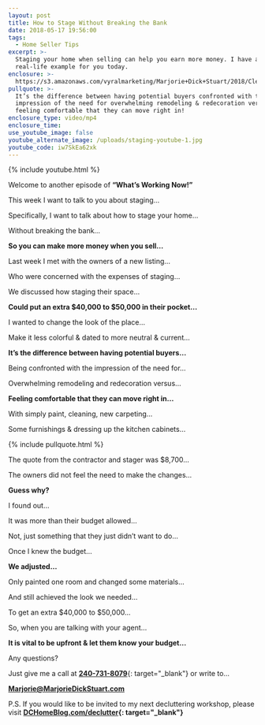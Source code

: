 ```yaml
---
layout: post
title: How to Stage Without Breaking the Bank
date: 2018-05-17 19:56:00
tags:
  - Home Seller Tips
excerpt: >-
  Staging your home when selling can help you earn more money. I have a
  real-life example for you today.
enclosure: >-
  https://s3.amazonaws.com/vyralmarketing/Marjorie+Dick+Stuart/2018/Cleveland+Park+Real+Estate-+How+to+Stage+Without+Breaking+the+Bank.mp4
pullquote: >-
  It’s the difference between having potential buyers confronted with the
  impression of the need for overwhelming remodeling & redecoration versus
  feeling comfortable that they can move right in!
enclosure_type: video/mp4
enclosure_time:
use_youtube_image: false
youtube_alternate_image: /uploads/staging-youtube-1.jpg
youtube_code: iw7SkEa62xk
---
```


{% include youtube.html %}

Welcome to another episode of **“What’s Working Now!”**

This week I want to talk to you about staging…

Specifically, I want to talk about how to stage your home…

Without breaking the bank…

**So you can make more money when you sell…**

Last week I met with the owners of a new listing…

Who were concerned with the expenses of staging…

We discussed how staging their space…

**Could put an extra $40,000 to $50,000 in their pocket…**

I wanted to change the look of the place…

Make it less colorful & dated to more neutral & current…

**It’s the difference between having potential buyers…**

Being confronted with the impression of the need for…

Overwhelming remodeling and redecoration versus…

**Feeling comfortable that they can move right in…**

With simply paint, cleaning, new carpeting…

Some furnishings & dressing up the kitchen cabinets…

{% include pullquote.html %}

The quote from the contractor and stager was $8,700…

The owners did not feel the need to make the changes…

**Guess why?**

I found out…

It was more than their budget allowed…

Not, just something that they just didn’t want to do…

Once I knew the budget…

**We adjusted…**

Only painted one room and changed some materials…

And still achieved the look we needed… 

To get an extra $40,000 to $50,000…

So, when you are talking with your agent…

**It is vital to be upfront & let them know your budget…**

Any questions?

Just give me a call at [**240-731-8079**](tel:240-731-8079){: target="_blank"} or write to…

[**Marjorie@MarjorieDickStuart.com**](mailto:Marjorie@MarjorieDickStuart.com)

P.S. If you would like to be invited to my next decluttering workshop, please visit **[DCHomeBlog.com/declutter](DCHomeBlog.com/declutter){: target="_blank"}**